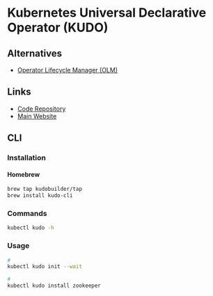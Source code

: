 # Kubernetes Universal Declarative Operator (KUDO)

## Alternatives

- [Operator Lifecycle Manager (OLM)](/operator-lifecycle-manager.md)

## Links

- [Code Repository](https://github.com/kudobuilder/kudo)
- [Main Website](https://kudo.dev/)

## CLI

### Installation

#### Homebrew

```sh
brew tap kudobuilder/tap
brew install kudo-cli
```

### Commands

```sh
kubectl kudo -h
```

### Usage

```sh
#
kubectl kudo init --wait

#
kubectl kudo install zookeeper
```
